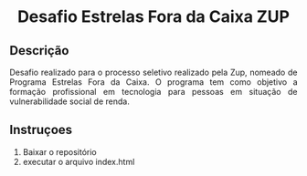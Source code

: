<h1 align="center">Desafio Estrelas Fora da Caixa ZUP</h1>

<h2>Descrição</h2>
<p align="justify">Desafio realizado para o processo seletivo realizado pela Zup, nomeado de Programa Estrelas Fora da Caixa. O programa tem como objetivo a formação profissional em tecnologia para pessoas em situação de vulnerabilidade social de renda. </p>

<h2>Instruçoes</h2>

1. Baixar o repositório </br>
2. executar o arquivo index.html
